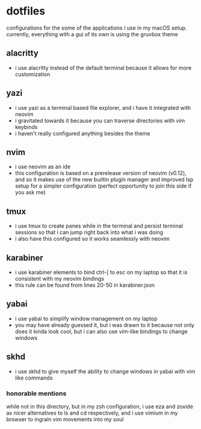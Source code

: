 # dotfiles

configurations for the some of the applications i use in 
my macOS setup. \
currently, everything with a gui of its own is using the gruvbox theme


## alacritty

- i use alacritty instead of the default terminal because it allows for more 
customization 

## yazi

- i use yazi as a terminal based file explorer, and i have it integrated with 
neovim
- i gravitated towards it because you can traverse directories with vim keybinds
- i haven't really configured anything besides the theme

## nvim

- i use neovim as an ide
- this configuration is based on a prerelease version of neovim (v0.12),
and so it makes use of the new builtin plugin manager and improved lsp setup
for a simpler configuration (perfect opportunity to join this side if you ask me)

## tmux

- i use tmux to create panes while in the terminal and persist terminal sessions 
so that i can jump right back into what i was doing
- i also have this configured so it works seamlessly with neovim

## karabiner

- i use karabiner elements to bind ctrl-[ to esc on my laptop so that it is 
consistent with my neovim bindings
- this rule can be found from lines 20-50 in karabiner.json

## yabai

- i use yabai to simplify window management on my laptop
- you may have already guessed it, but i was drawn to it because not only does it
kinda look cool, but i can also use vim-like bindings to change windows

## skhd

- i use skhd to give myself the ability to change windows in yabai with vim like 
commands

### honorable mentions

while not in this directory, but in my zsh configuration, i use eza and zoxide 
as nicer alternatives to ls and cd respectively, and i use vimium in my 
browser to ingrain vim movements into my soul
